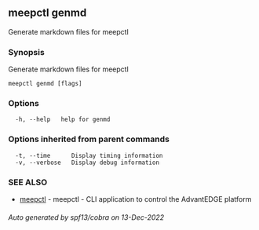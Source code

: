 ## meepctl genmd

Generate markdown files for meepctl

### Synopsis

Generate markdown files for meepctl

```
meepctl genmd [flags]
```

### Options

```
  -h, --help   help for genmd
```

### Options inherited from parent commands

```
  -t, --time      Display timing information
  -v, --verbose   Display debug information
```

### SEE ALSO

* [meepctl](meepctl.md)	 - meepctl - CLI application to control the AdvantEDGE platform

###### Auto generated by spf13/cobra on 13-Dec-2022
